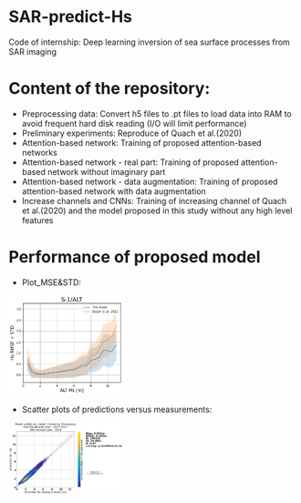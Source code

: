 # SAR-predict-Hs
Code of internship: Deep learning inversion of sea surface processes from SAR imaging

# Content of the repository:

- Preprocessing data: Convert h5 files to .pt files to load data into RAM to avoid frequent hard disk reading (I/O will limit performance)
- Preliminary experiments: Reproduce of Quach et al.(2020)
- Attention-based network: Training of proposed attention-based networks
- Attention-based network - real part: Training of proposed attention-based network without imaginary part
- Attention-based network - data augmentation: Training of proposed attention-based network with data augmentation
- Increase channels and CNNs: Training of increasing channel of Quach et al.(2020) and the model proposed in this study without any high level features

# Performance of proposed model

- Plot_MSE&STD:

<img src="https://github.com/LANZhengyang/SAR-predict-Hs/blob/main/Image/Plot_MSE%26STD.png" width="200">

- Scatter plots of predictions versus measurements:

<img src="https://github.com/LANZhengyang/SAR-predict-Hs/blob/main/Image/Scatter_plots_of_predictions_versus_measurements.png" width="200">
